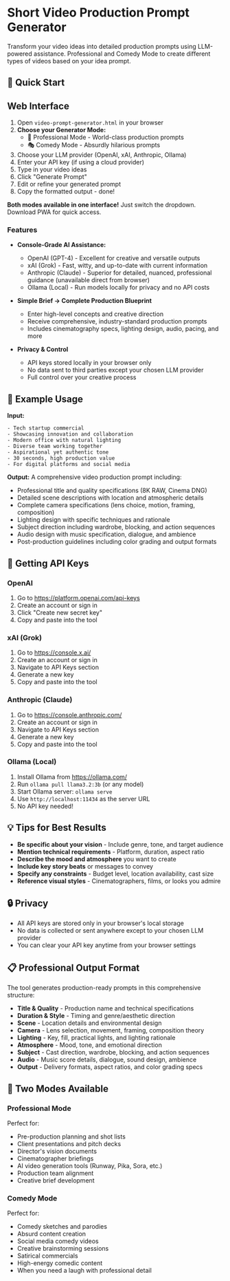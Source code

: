 # Short Video Production Prompt Generator

Transform your video ideas into detailed production prompts using LLM-powered assistance. Professional and Comedy Mode to create different types of videos based on your idea prompt.

## 🚀 Quick Start


## Web Interface

1. Open `video-prompt-generator.html` in your browser
2. **Choose your Generator Mode:**
   - 🎯 Professional Mode - World-class production prompts
   - 🎭 Comedy Mode - Absurdly hilarious prompts
3. Choose your LLM provider (OpenAI, xAI, Anthropic, Ollama)
4. Enter your API key (if using a cloud provider)
5. Type in your video ideas
6. Click "Generate Prompt"
7. Edit or refine your generated prompt
7. Copy the formatted output - done!

**Both modes available in one interface!** Just switch the dropdown.  Download PWA for quick access.

### Features

- **Console-Grade AI Assistance:**
  - OpenAI (GPT-4) - Excellent for creative and versatile outputs
  - xAI (Grok) - Fast, witty, and up-to-date with current information
  - Anthropic (Claude) - Superior for detailed, nuanced, professional guidance (unavailable direct from browser)
  - Ollama (Local) - Run models locally for privacy and no API costs

- **Simple Brief → Complete Production Blueprint**
  - Enter high-level concepts and creative direction
  - Receive comprehensive, industry-standard production prompts
  - Includes cinematography specs, lighting design, audio, pacing, and more

- **Privacy & Control**
  - API keys stored locally in your browser only
  - No data sent to third parties except your chosen LLM provider
  - Full control over your creative process

## 📝 Example Usage

**Input:**
```
- Tech startup commercial
- Showcasing innovation and collaboration
- Modern office with natural lighting
- Diverse team working together
- Aspirational yet authentic tone
- 30 seconds, high production value
- For digital platforms and social media
```

**Output:** A comprehensive video production prompt including:
- Professional title and quality specifications (8K RAW, Cinema DNG)
- Detailed scene descriptions with location and atmospheric details
- Complete camera specifications (lens choice, motion, framing, composition)
- Lighting design with specific techniques and rationale
- Subject direction including wardrobe, blocking, and action sequences
- Audio design with music specification, dialogue, and ambience
- Post-production guidelines including color grading and output formats

## 🔑 Getting API Keys

### OpenAI
1. Go to https://platform.openai.com/api-keys
2. Create an account or sign in
3. Click "Create new secret key"
4. Copy and paste into the tool

### xAI (Grok)
1. Go to https://console.x.ai/
2. Create an account or sign in
3. Navigate to API Keys section
4. Generate a new key
5. Copy and paste into the tool

### Anthropic (Claude)
1. Go to https://console.anthropic.com/
2. Create an account or sign in
3. Navigate to API Keys section
4. Generate a new key
5. Copy and paste into the tool

### Ollama (Local)
1. Install Ollama from https://ollama.com/
2. Run `ollama pull llama3.2:3b` (or any model)
3. Start Ollama server: `ollama serve`
4. Use `http://localhost:11434` as the server URL
5. No API key needed!

## 💡 Tips for Best Results

- **Be specific about your vision** - Include genre, tone, and target audience
- **Mention technical requirements** - Platform, duration, aspect ratio
- **Describe the mood and atmosphere** you want to create
- **Include key story beats** or messages to convey
- **Specify any constraints** - Budget level, location availability, cast size
- **Reference visual styles** - Cinematographers, films, or looks you admire

## 🔒 Privacy

- All API keys are stored only in your browser's local storage
- No data is collected or sent anywhere except to your chosen LLM provider
- You can clear your API key anytime from your browser settings

## 📋 Professional Output Format

The tool generates production-ready prompts in this comprehensive structure:

- **Title & Quality** - Production name and technical specifications
- **Duration & Style** - Timing and genre/aesthetic direction
- **Scene** - Location details and environmental design
- **Camera** - Lens selection, movement, framing, composition theory
- **Lighting** - Key, fill, practical lights, and lighting rationale
- **Atmosphere** - Mood, tone, and emotional direction
- **Subject** - Cast direction, wardrobe, blocking, and action sequences
- **Audio** - Music score details, dialogue, sound design, ambience
- **Output** - Delivery formats, aspect ratios, and color grading specs

## 🎯 Two Modes Available

### Professional Mode
Perfect for:
- Pre-production planning and shot lists
- Client presentations and pitch decks
- Director's vision documents
- Cinematographer briefings
- AI video generation tools (Runway, Pika, Sora, etc.)
- Production team alignment
- Creative brief development

### Comedy Mode
Perfect for:
- Comedy sketches and parodies
- Absurd content creation
- Social media comedy videos
- Creative brainstorming sessions
- Satirical commercials
- High-energy comedic content
- When you need a laugh with professional detail


